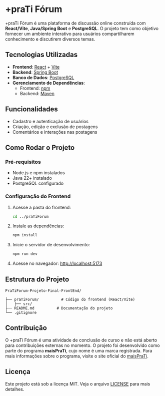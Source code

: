 # +praTi Fórum

+praTi Fórum é uma plataforma de discussão online construída com **React/Vite**, **Java/Spring Boot** e **PostgreSQL**. O projeto tem como objetivo fornecer um ambiente interativo para usuários compartilharem conhecimento e discutirem diversos temas.

## Tecnologias Utilizadas

- **Frontend**: [React](https://react.dev/) + [Vite](https://vitejs.dev/)
- **Backend**: [Spring Boot](https://spring.io/projects/spring-boot)
- **Banco de Dados**: [PostgreSQL](https://www.postgresql.org/)
- **Gerenciamento de Dependências**:
  - Frontend: [npm](https://www.npmjs.com/)
  - Backend: [Maven](https://maven.apache.org/)

## Funcionalidades

- Cadastro e autenticação de usuários
- Criação, edição e exclusão de postagens
- Comentários e interações nas postagens


## Como Rodar o Projeto

### Pré-requisitos
- Node.js e npm instalados
- Java 22+ instalado
- PostgreSQL configurado



### Configuração do Frontend
1. Acesse a pasta do frontend:
   ```sh
   cd ../praTiForum
   ```
2. Instale as dependências:
   ```sh
   npm install
   ```
3. Inicie o servidor de desenvolvimento:
   ```sh
   npm run dev
   ```
4. Acesse no navegador: [http://localhost:5173](http://localhost:5173)

## Estrutura do Projeto
```
PraTiForum-Projeto-Final-FrontEnd/

├── praTiForum/          # Código do frontend (React/Vite)
│   ├── src/
├── README.md          # Documentação do projeto
└── .gitignore
```

## Contribuição
O +praTi Fórum é uma atividade de conclusão de curso e não está aberto para contribuições externas no momento. O projeto foi desenvolvido como parte do programa **maisPraTi**, cujo nome é uma marca registrada. Para mais informações sobre o programa, visite o site oficial do [maisPraTi](https://www.maisprati.com.br/).

## Licença
Este projeto está sob a licença MIT. Veja o arquivo [LICENSE](LICENSE) para mais detalhes.
